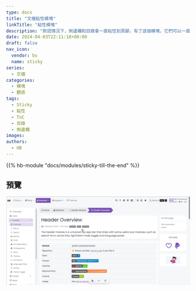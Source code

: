 ```yaml
---
type: docs
title: "文檔粘性模塊"
linkTitle: "粘性模塊"
description: "默認情況下，側邊欄和目錄會一直粘性到頁腳，有了這個模塊，它們可以一直保持粘性。"
date: 2024-04-03T22:11:18+08:00
draft: false
nav_icon:
  vendor: bs
  name: sticky
series:
  - 文檔
categories:
  - 模塊
  - 觀感
tags:
  - Sticky
  - 粘性
  - ToC
  - 目錄
  - 側邊欄
images:
authors:
  - HB
---
```


{{% hb-module "docs/modules/sticky-till-the-end" %}}

## 預覽

![預覽](preview.gif#center)
